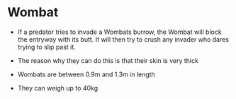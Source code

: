 # Wombat

- If a predator tries to invade a Wombats burrow, the Wombat will block the entryway with its butt. It will then try to crush any invader who dares trying to slip past it.

- The reason why they can do this is that their skin is very thick

- Wombats are between 0.9m and 1.3m in length

- They can weigh up to 40kg
